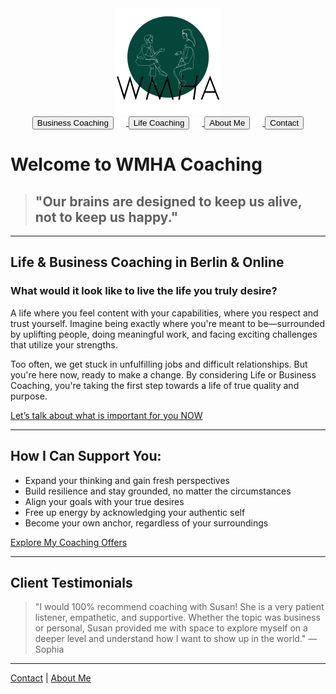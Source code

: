 <div align="center">
  <img src="./assets/wmha_coaching-logo_170x170pc.PNG" alt="WMHA Logo" />
</div> 

<div align="center">
  <a href="./business-coaching.md">
    <button style="margin-right: 20px;">Business Coaching</button>
  </a>
  <a href="./life-coaching.md">
    <button style="margin-right: 20px;">Life Coaching</button>
  </a>
  <a href="./about.md">
    <button style="margin-right: 20px;">About Me</button>
  </a>
  <a href="./contact.md">
    <button>Contact</button>
  </a>
</div>

  # Welcome to WMHA Coaching

>## "Our brains are designed to keep us alive, not to keep us happy."

---

## Life & Business Coaching in Berlin & Online

### What would it look like to live the life you truly desire?

A life where you feel content with your capabilities, where you respect and trust yourself. Imagine being exactly where you're meant to be—surrounded by uplifting people, doing meaningful work, and facing exciting challenges that utilize your strengths.

Too often, we get stuck in unfulfilling jobs and difficult relationships. But you're here now, ready to make a change. By considering Life or Business Coaching, you're taking the first step towards a life of true quality and purpose.

[Let’s talk about what is important for you NOW](./contact)

---

## How I Can Support You:

- Expand your thinking and gain fresh perspectives
- Build resilience and stay grounded, no matter the circumstances
- Align your goals with your true desires
- Free up energy by acknowledging your authentic self
- Become your own anchor, regardless of your surroundings

[Explore My Coaching Offers](./business-coaching)

---

## Client Testimonials

> "I would 100% recommend coaching with Susan! She is a very patient listener, empathetic, and supportive. Whether the topic was business or personal, Susan provided me with space to explore myself on a deeper level and understand how I want to show up in the world." — Sophia

---

[Contact](./contact) | [About Me](./about)

